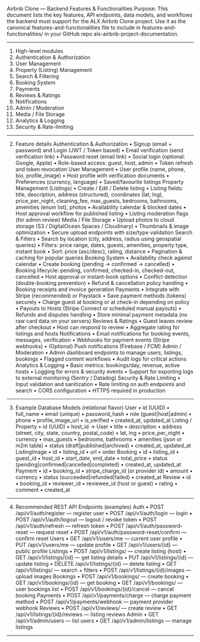 Airbnb Clone — Backend Features & Functionalities
Purpose: This document lists the key features, API endpoints, data models, and workflows the backend must support for the ALX Airbnb Clone project. Use it as the canonical features-and-functionalities file to include in features-and-functionalities/ in your GitHub repo alx-airbnb-project-documentation.
________________________________________
1. High-level modules
1.	Authentication & Authorization
2.	User Management
3.	Property (Listing) Management
4.	Search & Filtering
5.	Booking System
6.	Payments
7.	Reviews & Ratings
8.	Notifications
9.	Admin / Moderation
10.	Media / File Storage
11.	Analytics & Logging
12.	Security & Rate-limiting
________________________________________
2. Feature details
Authentication & Authorization
•	Signup (email + password) and Login (JWT / Token based)
•	Email verification (send verification link)
•	Password reset (email link)
•	Social login (optional: Google, Apple)
•	Role-based access: guest, host, admin
•	Token refresh and token revocation
User Management
•	User profile (name, phone, bio, profile_image)
•	Host profile with verification documents
•	Preferences (currency, language)
•	Saved/favourite listings
Property Management (Listings)
•	Create / Edit / Delete listing
•	Listing fields: title, description, address (structured), coordinates (lat, lng), price_per_night, cleaning_fee, max_guests, bedrooms, bathrooms, amenities (enum list), photos
•	Availability calendar & blocked dates
•	Host approval workflow for published listing
•	Listing moderation flags (for admin review)
Media / File Storage
•	Upload photos to cloud storage (S3 / DigitalOcean Spaces / Cloudinary)
•	Thumbnails & image optimization
•	Secure upload endpoints with size/type validation
Search & Filters
•	Search by location (city, address, radius using geospatial queries)
•	Filters: price range, dates, guests, amenities, property type, instant book
•	Sort: price (asc/desc), rating, distance
•	Pagination & caching for popular queries
Booking System
•	Availability check against calendar
•	Create booking (pending -> confirmed -> cancelled)
•	Booking lifecycle: pending, confirmed, checked-in, checked-out, cancelled
•	Host approval or instant-book options
•	Conflict detection (double-booking prevention)
•	Refund & cancellation policy handling
•	Booking receipts and invoice generation
Payments
•	Integrate with Stripe (recommended) or Paystack
•	Save payment methods (tokens) securely
•	Charge guest at booking or at check-in depending on policy
•	Payouts to Hosts (Stripe Connect or scheduled manual payouts)
•	Refunds and disputes handling
•	Store minimal payment metadata (no raw card data on your servers)
Reviews & Ratings
•	Guest leaves review after checkout
•	Host can respond to review
•	Aggregate rating for listings and hosts
Notifications
•	Email notifications for booking events, messages, verification
•	Webhooks for payment events (Stripe webhooks)
•	(Optional) Push notifications (Firebase / FCM)
Admin / Moderation
•	Admin dashboard endpoints to manage users, listings, bookings
•	Flagged content workflows
•	Audit logs for critical actions
Analytics & Logging
•	Basic metrics: bookings/day, revenue, active hosts
•	Logging for errors & security events
•	Support for exporting logs to external monitoring (Sentry / Datadog)
Security & Rate Limiting
•	Input validation and sanitization
•	Rate limiting on auth endpoints and search
•	CORS configuration
•	HTTPS required in production
________________________________________
3. Example Database Models (relational flavor)
User
•	id (UUID)
•	full_name
•	email (unique)
•	password_hash
•	role (guest|host|admin)
•	phone
•	profile_image_url
•	is_verified
•	created_at, updated_at
Listing / Property
•	id (UUID)
•	host_id -> User
•	title
•	description
•	address (street, city, state, country, postal_code)
•	lat, lng
•	price_per_night
•	currency
•	max_guests
•	bedrooms, bathrooms
•	amenities (json or m2m table)
•	status (draft|published|archived)
•	created_at, updated_at
ListingImage
•	id
•	listing_id
•	url
•	order
Booking
•	id
•	listing_id
•	guest_id
•	host_id
•	start_date, end_date
•	total_price
•	status (pending|confirmed|cancelled|completed)
•	created_at, updated_at
Payment
•	id
•	booking_id
•	stripe_charge_id (or provider id)
•	amount
•	currency
•	status (succeeded|refunded|failed)
•	created_at
Review
•	id
•	booking_id
•	reviewer_id
•	reviewee_id (host or guest)
•	rating
•	comment
•	created_at
________________________________________
4. Recommended REST API Endpoints (examples)
Auth
•	POST /api/v1/auth/register — register user
•	POST /api/v1/auth/login — login
•	POST /api/v1/auth/logout — logout / revoke token
•	POST /api/v1/auth/refresh — refresh token
•	POST /api/v1/auth/password-reset — request reset
•	POST /api/v1/auth/password-reset/confirm — confirm reset
Users
•	GET /api/v1/users/me — current user profile
•	PUT /api/v1/users/me — update profile
•	GET /api/v1/users/{id} — public profile
Listings
•	POST /api/v1/listings/ — create listing (host)
•	GET /api/v1/listings/{id} — get listing details
•	PUT /api/v1/listings/{id} — update listing
•	DELETE /api/v1/listings/{id} — delete listing
•	GET /api/v1/listings/ — search + filters
•	POST /api/v1/listings/{id}/images — upload images
Bookings
•	POST /api/v1/bookings/ — create booking
•	GET /api/v1/bookings/{id} — get booking
•	GET /api/v1/bookings/ — user bookings list
•	POST /api/v1/bookings/{id}/cancel — cancel booking
Payments
•	POST /api/v1/payments/charge — charge payment method
•	POST /api/v1/payments/webhook — payment provider webhook
Reviews
•	POST /api/v1/reviews/ — create review
•	GET /api/v1/listings/{id}/reviews — listing reviews
Admin
•	GET /api/v1/admin/users — list users
•	GET /api/v1/admin/listings — manage listings
________________________________________


